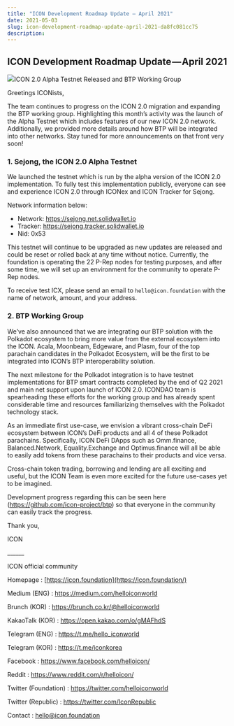 ```yaml
---
title: "ICON Development Roadmap Update — April 2021"
date: 2021-05-03
slug: icon-development-roadmap-update-april-2021-da8fc081cc75
description:
---
```


## ICON Development Roadmap Update — April 2021

![](https://cdn-images-1.medium.com/max/800/1*QbWz4ow58jaARIC2wRKMUA.png)ICON 2.0 Alpha Testnet Released and BTP Working Group

Greetings ICONists,

The team continues to progress on the ICON 2.0 migration and expanding the BTP working group. Highlighting this month’s activity was the launch of the Alpha Testnet which includes features of our new ICON 2.0 network. Additionally, we provided more details around how BTP will be integrated into other networks. Stay tuned for more announcements on that front very soon!

### 1. Sejong, the ICON 2.0 Alpha Testnet

We launched the testnet which is run by the alpha version of the ICON 2.0 implementation. To fully test this implementation publicly, everyone can see and experience ICON 2.0 through ICONex and ICON Tracker for Sejong.

Network information below:

* Network: <https://sejong.net.solidwallet.io>
* Tracker: <https://sejong.tracker.solidwallet.io>
* Nid: 0x53

This testnet will continue to be upgraded as new updates are released and could be reset or rolled back at any time without notice. Currently, the foundation is operating the 22 P-Rep nodes for testing purposes, and after some time, we will set up an environment for the community to operate P-Rep nodes.

To receive test ICX, please send an email to `hello@icon.foundation` with the name of network, amount, and your address.

### 2. BTP Working Group

We’ve also announced that we are integrating our BTP solution with the Polkadot ecosystem to bring more value from the external ecosystem into the ICON. Acala, Moonbeam, Edgeware, and Plasm, four of the top parachain candidates in the Polkadot Ecosystem, will be the first to be integrated into ICON’s BTP interoperability solution.

The next milestone for the Polkadot integration is to have testnet implementations for BTP smart contracts completed by the end of Q2 2021 and main net support upon launch of ICON 2.0. ICONDAO team is spearheading these efforts for the working group and has already spent considerable time and resources familiarizing themselves with the Polkadot technology stack.

As an immediate first use-case, we envision a vibrant cross-chain DeFi ecosystem between ICON’s DeFi products and all 4 of these Polkadot parachains. Specifically, ICON DeFi DApps such as Omm.finance, Balanced.Network, Equality.Exchange and Optimus.finance will all be able to easily add tokens from these parachains to their products and vice versa.

Cross-chain token trading, borrowing and lending are all exciting and useful, but the ICON Team is even more excited for the future use-cases yet to be imagined.

Development progress regarding this can be seen here (https://github.com/icon-project/btp) so that everyone in the community can easily track the progress.

Thank you,

ICON

\_\_\_\_\_\_

ICON official community

Homepage : [https://icon.foundation](https://icon.foundation/)

Medium (ENG) : <https://medium.com/helloiconworld>

Brunch (KOR) : <https://brunch.co.kr/@helloiconworld>

KakaoTalk (KOR) : <https://open.kakao.com/o/gMAFhdS>

Telegram (ENG) : <https://t.me/hello_iconworld>

Telegram (KOR) : <https://t.me/iconkorea>

Facebook : <https://www.facebook.com/helloicon/>

Reddit : <https://www.reddit.com/r/helloicon/>

Twitter (Foundation) : <https://twitter.com/helloiconworld>

Twitter (Republic) : <https://twitter.com/IconRepublic>

Contact : hello@icon.foundation

